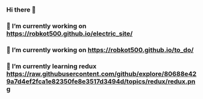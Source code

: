 ### Hi there 👋
### 🔭 I’m currently working on https://robkot500.github.io/electric_site/
### 🔭 I’m currently working on https://robkot500.github.io/to_do/
### 🌱 I’m currently learning redux https://raw.githubusercontent.com/github/explore/80688e429a7d4ef2fca1e82350fe8e3517d3494d/topics/redux/redux.png

<!--
**robkot500/robkot500** is a ✨ _special_ ✨ repository because its `README.md` (this file) appears on your GitHub profile.

Here are some ideas to get you started:

- 🔭 I’m currently working on https://robkot500.github.io/to_do/
- 🌱 I’m currently learning ...
- 👯 I’m looking to collaborate on ...
- 🤔 I’m looking for help with ...
- 💬 Ask me about ...
- 📫 How to reach me: ...
- 😄 Pronouns: ...
- ⚡ Fun fact: ...
-->
